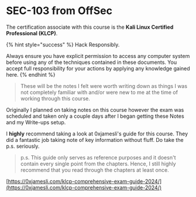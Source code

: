 # SEC-103 from OffSec

The certification associate with this course is the **Kali Linux Certified Professional (KLCP)**.

{% hint style="success" %}
  Hack Responsibly.

  Always ensure you have explicit permission to access any computer system before using any of the techniques
  contained in these documents. You accept full responsibility for your actions by applying any knowledge gained here.
{% endhint %}

> These will be the notes I felt were worth writing down as things I was not completely familiar with and/or were new to me at the time of working through this course.

Originally I planned on taking notes on this course however the exam was scheduled and taken only a couple days after I began getting these Notes and my Write-ups setup.

I **highly** recommend taking a look at 0xjamesli's guide for this course. They did a fantastic job taking note of key information without fluff.
Do take the p.s. seriously.
> p.s. This guide only serves as reference purposes and it doesn't contain every single point from the chapters. Hence, I still highly recommend that you read through the chapters at least once.

[https://0xjamesli.com/klcp-comprehensive-exam-guide-2024/](https://0xjamesli.com/klcp-comprehensive-exam-guide-2024/)
